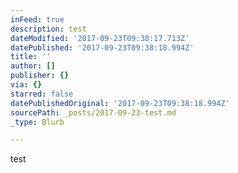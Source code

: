 ```yaml
---
inFeed: true
description: test
dateModified: '2017-09-23T09:38:17.713Z'
datePublished: '2017-09-23T09:38:18.994Z'
title: ''
author: []
publisher: {}
via: {}
starred: false
datePublishedOriginal: '2017-09-23T09:38:18.994Z'
sourcePath: _posts/2017-09-23-test.md
_type: Blurb

---
```

test